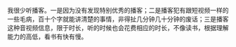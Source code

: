 <p>我很少听播客。一是因为没有发现特别优秀的播客；二是播客犯有跟短视频一样的一些毛病，百十个字就能讲清楚的事情，非得扯几分钟几十分钟的废话；三是播客这种音视频信息，限于时长，听的时候也会花费相应的时长，不像读书，根据理解能力的高低，看书有快有慢。</p>